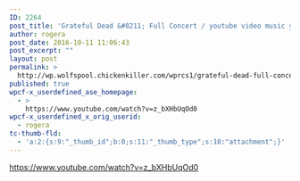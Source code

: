 ```yaml
---
ID: 2264
post_title: 'Grateful Dead &#8211; Full Concert / youtube video music yt'
author: rogera
post_date: 2016-10-11 11:06:43
post_excerpt: ""
layout: post
permalink: >
  http://wp.wolfspool.chickenkiller.com/wprcs1/grateful-dead-full-concert-youtube-video-music-yt/
published: true
wpcf-x_userdefined_ase_homepage:
  - >
    https://www.youtube.com/watch?v=z_bXHbUqOd0
wpcf-x_userdefined_x_orig_userid:
  - rogera
tc-thumb-fld:
  - 'a:2:{s:9:"_thumb_id";b:0;s:11:"_thumb_type";s:10:"attachment";}'
---
```

https://www.youtube.com/watch?v=z_bXHbUqOd0
